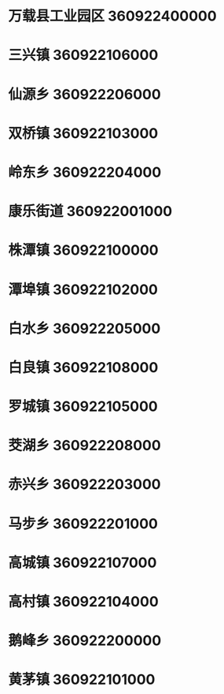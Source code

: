 # 万载县工业园区 360922400000
# 三兴镇 360922106000
# 仙源乡 360922206000
# 双桥镇 360922103000
# 岭东乡 360922204000
# 康乐街道 360922001000
# 株潭镇 360922100000
# 潭埠镇 360922102000
# 白水乡 360922205000
# 白良镇 360922108000
# 罗城镇 360922105000
# 茭湖乡 360922208000
# 赤兴乡 360922203000
# 马步乡 360922201000
# 高城镇 360922107000
# 高村镇 360922104000
# 鹅峰乡 360922200000
# 黄茅镇 360922101000
